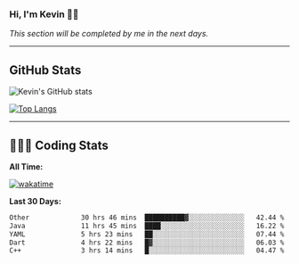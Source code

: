 ### Hi, I'm Kevin 👋🏻

_This section will be completed by me in the next days._


--- 
## GitHub Stats
![Kevin's GitHub stats](https://github-readme-stats.vercel.app/api?username=kevin-kraus&show_icons=true&theme=dark)

[![Top Langs](https://github-readme-stats.vercel.app/api/top-langs/?username=kevin-kraus&layout=compact&theme=dark)]()

---
## 🧑🏻‍💻 Coding Stats

**All Time:**

[![wakatime](https://wakatime.com/badge/user/2ee1869b-72a2-4c21-b5f7-e95432f5a1cf.svg?style=flat)](https://wakatime.com/@2ee1869b-72a2-4c21-b5f7-e95432f5a1cf)

**Last 30 Days:**

<!--START_SECTION:waka-->

```txt
Other             30 hrs 46 mins  ██████████▓░░░░░░░░░░░░░░   42.44 %
Java              11 hrs 45 mins  ████░░░░░░░░░░░░░░░░░░░░░   16.22 %
YAML              5 hrs 23 mins   ██░░░░░░░░░░░░░░░░░░░░░░░   07.44 %
Dart              4 hrs 22 mins   █▓░░░░░░░░░░░░░░░░░░░░░░░   06.03 %
C++               3 hrs 14 mins   █░░░░░░░░░░░░░░░░░░░░░░░░   04.47 %
```

<!--END_SECTION:waka-->

